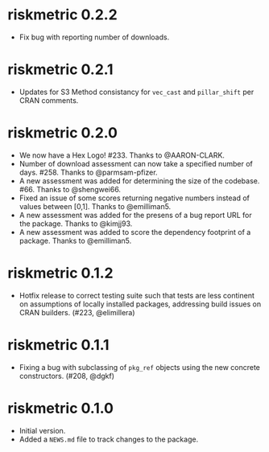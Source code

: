 # riskmetric 0.2.2

- Fix bug with reporting number of downloads.

# riskmetric 0.2.1

- Updates for S3 Method consistancy for `vec_cast` and `pillar_shift` per CRAN 
comments.

# riskmetric 0.2.0

- We now have a Hex Logo! #233. Thanks to @AARON-CLARK.
- Number of download assessment can now take a specified number of days. #258. Thanks to @parmsam-pfizer.
- A new assessment was added for determining the size of the codebase. #66. Thanks to @shengwei66.
- Fixed an issue of some scores returning negative numbers instead of values between [0,1]. Thanks to @emilliman5.
- A new assessment was added for the presens of a bug report URL for the package. Thanks to @kimjj93.
- A new assessment was added to score the dependency footprint of a package. Thanks to @emilliman5.

# riskmetric 0.1.2

- Hotfix release to correct testing suite such that tests are less continent on
  assumptions of locally installed packages, addressing build issues on CRAN
  builders. (#223, @elimillera)

# riskmetric 0.1.1

- Fixing a bug with subclassing of `pkg_ref` objects using the new concrete
  constructors. (#208, @dgkf)

# riskmetric 0.1.0

- Initial version.
- Added a `NEWS.md` file to track changes to the package.
